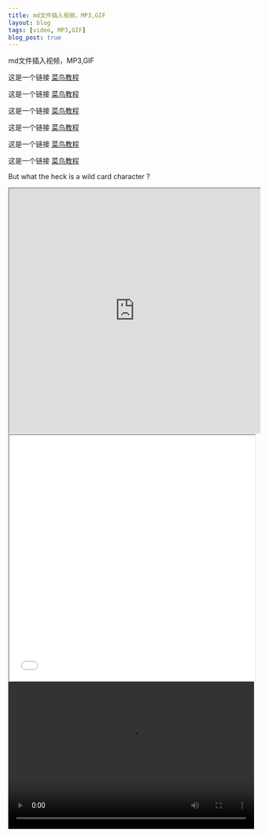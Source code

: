 ```yaml
---
title: md文件插入视频，MP3,GIF
layout: blog
tags: [video, MP3,GIF]
blog_post: true
---
```


md文件插入视频，MP3,GIF

这是一个链接 [菜鸟教程](https://www.runoob.com)  

这是一个链接 [菜鸟教程](https://www.runoob.com)  

这是一个链接 [菜鸟教程](https://www.runoob.com)  

这是一个链接 [菜鸟教程](https://www.runoob.com)

这是一个链接 [菜鸟教程](https://www.runoob.com)

这是一个链接 [菜鸟教程](https://www.runoob.com)

<p class="lead">But what the heck is a wild card character ?</p>

<iframe height=498 width=510 src="https://www.douyin.com/video/6860414982971067648">
<iframe height=498 width=510 src="https://v.douyin.com/esoMFdU/" frameborder=0 allowfullscreen></iframe>
<iframe height=500 width=500 src="gif地址">
<iframe name="music" src="http://.mp3" marginwidth="1px" marginheight="20px" width=100% height="80px" frameborder=1 　scrolling="yes">
</iframe>
<video src="https://v.douyin.com/esoMFdU/" controls="controls" width="500" height="300">您的浏览器不支持播放该视频！</video>
